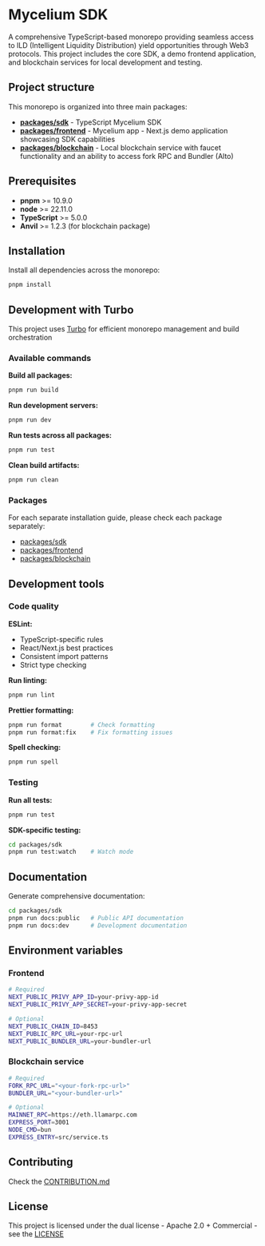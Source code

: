 # Mycelium SDK

A comprehensive TypeScript-based monorepo providing seamless access to ILD (Intelligent Liquidity Distribution) yield opportunities through Web3 protocols. This project includes the core SDK, a demo frontend application, and blockchain services for local development and testing.

## Project structure

This monorepo is organized into three main packages:

- **[packages/sdk](https://github.com/0xdeval/mycelium-sdk/blob/main/packages/sdk)** - TypeScript Mycelium SDK
- **[packages/frontend](https://github.com/0xdeval/mycelium-sdk/blob/main/packages/frontend)** - Mycelium app - Next.js demo application showcasing SDK capabilities
- **[packages/blockchain](https://github.com/0xdeval/mycelium-sdk/blob/main/packages/blockchain)** - Local blockchain service with faucet functionality and an ability to access fork RPC and Bundler (Alto)

## Prerequisites

- **pnpm** >= 10.9.0
- **node** >= 22.11.0
- **TypeScript** >= 5.0.0
- **Anvil** >= 1.2.3 (for blockchain package)

## Installation

Install all dependencies across the monorepo:

```bash
pnpm install
```

## Development with Turbo

This project uses [Turbo](https://turbo.build/) for efficient monorepo management and build orchestration

### Available commands

**Build all packages:**

```bash
pnpm run build
```

**Run development servers:**

```bash
pnpm run dev
```

**Run tests across all packages:**

```bash
pnpm run test
```

**Clean build artifacts:**

```bash
pnpm run clean
```

### Packages

For each separate installation guide, please check each package separately:

- [packages/sdk](https://github.com/0xdeval/mycelium-sdk/blob/main/packages/sdk/README.md)
- [packages/frontend](https://github.com/0xdeval/mycelium-sdk/blob/main/packages/frontend/README.md)
- [packages/blockchain](https://github.com/0xdeval/mycelium-sdk/blob/main/packages/blockchain/README.md)

## Development tools

### Code quality

**ESLint:**

- TypeScript-specific rules
- React/Next.js best practices
- Consistent import patterns
- Strict type checking

**Run linting:**

```bash
pnpm run lint
```

**Prettier formatting:**

```bash
pnpm run format        # Check formatting
pnpm run format:fix    # Fix formatting issues
```

**Spell checking:**

```bash
pnpm run spell
```

### Testing

**Run all tests:**

```bash
pnpm run test
```

**SDK-specific testing:**

```bash
cd packages/sdk
pnpm run test:watch    # Watch mode
```

## Documentation

Generate comprehensive documentation:

```bash
cd packages/sdk
pnpm run docs:public   # Public API documentation
pnpm run docs:dev      # Development documentation
```

## Environment variables

### Frontend

```bash
# Required
NEXT_PUBLIC_PRIVY_APP_ID=your-privy-app-id
NEXT_PUBLIC_PRIVY_APP_SECRET=your-privy-app-secret

# Optional
NEXT_PUBLIC_CHAIN_ID=8453
NEXT_PUBLIC_RPC_URL=your-rpc-url
NEXT_PUBLIC_BUNDLER_URL=your-bundler-url
```

### Blockchain service

```bash
# Required
FORK_RPC_URL="<your-fork-rpc-url>"
BUNDLER_URL="<your-bundler-url>"

# Optional
MAINNET_RPC=https://eth.llamarpc.com
EXPRESS_PORT=3001
NODE_CMD=bun
EXPRESS_ENTRY=src/service.ts
```

## Contributing

Check the [CONTRIBUTION.md](https://github.com/0xdeval/mycelium-sdk/blob/main/CONTRIBUTION.md)

## License

This project is licensed under the dual license - Apache 2.0 + Commercial - see the [LICENSE](https://github.com/0xdeval/mycelium-sdk/blob/main/LICENSE.md)

